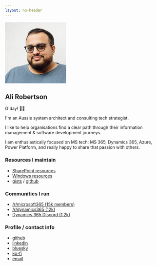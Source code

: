 ```yaml
---
layout: no-header
---
```

<aside class="profile-image" role="img" aria-labelledby="profile-heading">
    <img src="/assets/ali-robertson.jpg"  alt="Professional headshot of Ali Robertson, an Australian system architect and tech strategist" width="200" height="200" loading="eager" />
</aside>

##  Ali Robertson

G'day! 👦🏽

I'm an Aussie system architect and consulting tech strategist.

I like to help organisations find a clear path through their information management & software development journeys.

I am enthusiastically focused on MS tech: MS 365, Dynamics 365, Azure, Power Platform, and really happy to share that passion with others.

### Resources I maintain

- [SharePoint resources](/resources/sharepoint/)
- [Windows resources](/resources/windows/)
- [gists](https://gist.github.com/alirobe/public?direction=desc&sort=updated) / [github](https://github.com/alirobe)

### Communities I run

- [/r/microsoft365 (15k members)](//microsoft365.reddit.com)
- [/r/dynamics365 (12k)](//dynamics365.reddit.com)
- [Dynamics 365 Discord (1.2k)](//discord.gg/sPSYyYgU39)

### Profile / contact info

- [github](//github.com/alirobe)
- [linkedin](//www.linkedin.com/in/alirobe)
- [bluesky](//bsky.app/profile/ali.id.au)
- [ko-fi](//ko-fi.com/alirobe)
- [email](mailto:ali@ali.id.au)
